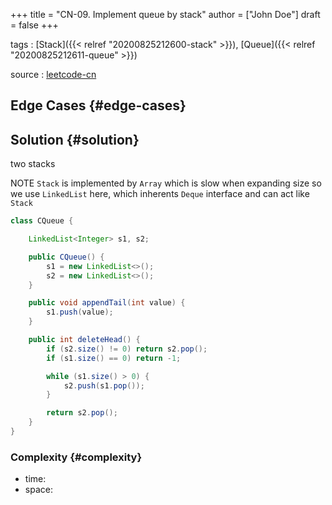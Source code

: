 +++
title = "CN-09. Implement queue by stack"
author = ["John Doe"]
draft = false
+++

tags
: [Stack]({{< relref "20200825212600-stack" >}}), [Queue]({{< relref "20200825212611-queue" >}})

source
: [leetcode-cn](https://leetcode-cn.com/problems/yong-liang-ge-zhan-shi-xian-dui-lie-lcof/)


## Edge Cases {#edge-cases}


## Solution {#solution}

two stacks

NOTE
`Stack` is implemented by `Array` which is slow when expanding size
so we use `LinkedList` here, which inherents `Deque` interface and can act like `Stack`

```java
class CQueue {

    LinkedList<Integer> s1, s2;

    public CQueue() {
        s1 = new LinkedList<>();
        s2 = new LinkedList<>();
    }

    public void appendTail(int value) {
        s1.push(value);
    }

    public int deleteHead() {
        if (s2.size() != 0) return s2.pop();
        if (s1.size() == 0) return -1;

        while (s1.size() > 0) {
            s2.push(s1.pop());
        }

        return s2.pop();
    }
}
```


### Complexity {#complexity}

-   time:
-   space:
